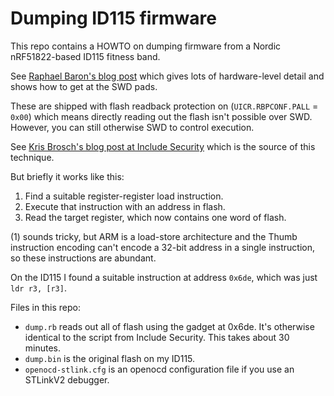 Dumping ID115 firmware
======================

This repo contains a HOWTO on dumping firmware from a Nordic
nRF51822-based ID115 fitness band.

See [Raphael Baron's blog post](https://rbaron.net/blog/2018/05/27/Hacking-a-cheap-fitness-tracker-bracelet.html)
which gives lots of hardware-level detail and shows how to get at the
SWD pads.

These are shipped with flash readback protection on (`UICR.RBPCONF.PALL`
= `0x00`) which means directly reading out the flash isn't possible over
SWD.  However, you can still otherwise SWD to control execution.

See [Kris Brosch's blog post at Include Security](http://blog.includesecurity.com/2015/11/NordicSemi-ARM-SoC-Firmware-dumping-technique.html)
which is the source of this technique.

But briefly it works like this:

1. Find a suitable register-register load instruction.
2. Execute that instruction with an address in flash.
3. Read the target register, which now contains one word of flash.

(1) sounds tricky, but ARM is a load-store architecture and the Thumb
instruction encoding can't encode a 32-bit address in a single instruction, so
these instructions are abundant.

On the ID115 I found a suitable instruction at address `0x6de`, which was just
`ldr r3, [r3]`.  

Files in this repo:

*  `dump.rb` reads out all of flash using the gadget at 0x6de.  It's otherwise
   identical to the script from Include Security.  This takes about 30 minutes.
*  `dump.bin` is the original flash on my ID115.
*  `openocd-stlink.cfg` is an openocd configuration file if you use an STLinkV2
   debugger.

